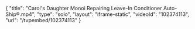 {
    "title": "Carol's Daughter Monoi Repairing Leave-In Conditioner Auto-Ship&reg;.mp4",
    "type": "solo",
    "layout": "iframe-static",
    "videoId": "102374113",
    "url": "\/tvpembed\/102374113"
}